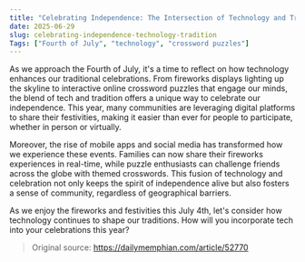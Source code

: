 ```yaml
---
title: "Celebrating Independence: The Intersection of Technology and Tradition on July 4th"
date: 2025-06-29
slug: celebrating-independence-technology-tradition
Tags: ["Fourth of July", "technology", "crossword puzzles"]
---
```


As we approach the Fourth of July, it's a time to reflect on how technology enhances our traditional celebrations. From fireworks displays lighting up the skyline to interactive online crossword puzzles that engage our minds, the blend of tech and tradition offers a unique way to celebrate our independence. This year, many communities are leveraging digital platforms to share their festivities, making it easier than ever for people to participate, whether in person or virtually.

Moreover, the rise of mobile apps and social media has transformed how we experience these events. Families can now share their fireworks experiences in real-time, while puzzle enthusiasts can challenge friends across the globe with themed crosswords. This fusion of technology and celebration not only keeps the spirit of independence alive but also fosters a sense of community, regardless of geographical barriers.

As we enjoy the fireworks and festivities this July 4th, let's consider how technology continues to shape our traditions. How will you incorporate tech into your celebrations this year?

> Original source: https://dailymemphian.com/article/52770